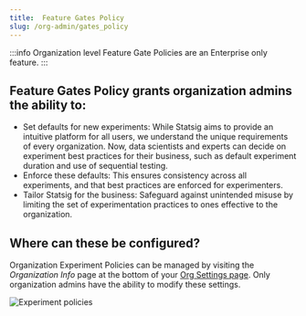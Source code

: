 ```yaml
---
title:  Feature Gates Policy
slug: /org-admin/gates_policy
---
```


:::info
Organization level Feature Gate Policies are an Enterprise only feature.
:::

##  Feature Gates Policy grants organization admins the ability to:

* Set defaults for new experiments: While Statsig aims to provide an intuitive platform for all users, we understand the unique requirements of every organization. Now, data scientists and experts can decide on experiment best practices for their business, such as default experiment duration and use of sequential testing.
* Enforce these defaults: This ensures consistency across all experiments, and that best practices are enforced for experimenters.
* Tailor Statsig for the business: Safeguard against unintended misuse by limiting the set of experimentation practices to ones effective to the organization.

## Where can these be configured?

Organization Experiment Policies can be managed by visiting the _Organization Info_ page at the bottom of your [Org Settings page](https://console.statsig.com/organization/settings). Only organization admins have the ability to modify these settings.

![Experiment policies](/img/org_exp_policies.png)
